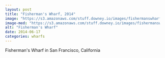 ```yaml
---
layout: post
title: "Fisherman's Wharf, 2014"
image: "https://s3.amazonaws.com/stuff.downey.io/images/fishermanswharf.jpg"
image-med: "https://s3.amazonaws.com/stuff.downey.io/images/fishermanswharf-750.jpg"
alt: "Fisherman's Wharf"
date: 2014-06-17
categories: wharfs
---
```


Fisherman's Wharf in San Francisco, California
